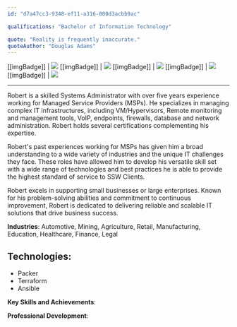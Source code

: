 ```yaml
---
id: "d7a47cc3-9348-ef11-a316-000d3acbb9ac"

qualifications: "Bachelor of Information Technology"

quote: "Reality is frequently inaccurate."
quoteAuthor: "Douglas Adams"
---
```


[[imgBadge]]
| ![](../badges/Business-microsoft-azure.png)
[[imgBadge]]
| ![](../badges/SysAdmin-microsoft-hyper-v.png)
[[imgBadge]]
| ![](../badges/Certification-ITIL-Foundation.png)
[[imgBadge]]
| [![](../badges/Certification-microsoft-certified-fundamentals.png)](https://learn.microsoft.com/api/credentials/share/en-us/RobertThomlinson-1985/7FC5A8DB2431E241?sharingId=146BE5D86BD5E11)
[[imgBadge]]
| [![](../badges/Certification-microsoft-certified-fundamentals.png)](https://learn.microsoft.com/api/credentials/share/en-us/RobertThomlinson-1985/4697EAE9A724D833?sharingId=146BE5D86BD5E11)

---

Robert is a skilled Systems Administrator with over five years experience working for Managed Service Providers (MSPs). He specializes in managing complex IT infrastructures, including VM/Hypervisors, Remote monitoring and management tools, VoIP, endpoints, firewalls, database and network administration. Robert holds several certifications complementing his expertise.

Robert's past experiences working for MSPs has given him a broad understanding to a wide variety of industries and the unique IT challenges they face. These roles have allowed him to develop his versatile skill set with a wide range of technologies and best practices he is able to provide the highest standard of service to SSW Clients. 

Robert excels in supporting small businesses or large enterprises. Known for his problem-solving abilities and commitment to continuous improvement, Robert is dedicated to delivering reliable and scalable IT solutions that drive business success.

**Industries**: Automotive, Mining, Agriculture, Retail, Manufacturing, Education, Healthcare, Finance, Legal

**Technologies**:
- 
- Packer
- Terraform
- Ansible

**Key Skills and Achievements**:

**Professional Development**:
